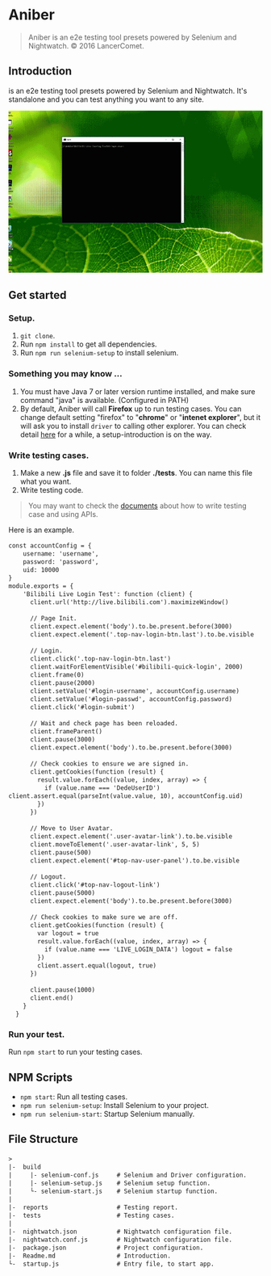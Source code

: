 # Aniber
> Aniber is an e2e testing tool presets powered by Selenium and Nightwatch.
> © 2016 LancerComet.

## Introduction
is an e2e testing tool presets powered by Selenium and Nightwatch.
It's standalone and you can test anything you want to any site.

![](https://raw.githubusercontent.com/LancerComet/Aniber/develop/preview.gif)


## Get started

### Setup.
1. `git clone`.
2. Run `npm install` to get all dependencies.
3. Run `npm run selenium-setup` to install selenium.

### Something you may know ...
1. You must have Java 7 or later version runtime installed, and make sure command "java" is available. (Configured in PATH)
2. By default, Aniber will call **Firefox** up to run testing cases. You can change default setting "firefox" to "**chrome**" or "**intenet explorer**", but it will ask you to install `driver` to calling other explorer.
You can check detail [here](http://nightwatchjs.org/) for a while, a setup-introduction is on the way.

### Write testing cases.
1. Make a new **.js** file and save it to folder **./tests**. You can name this file what you want.
2. Write testing code.
> You may want to check the [documents](http://nightwatchjs.org/) about how to write testing case and using APIs.

  Here is an example.
  ```
  const accountConfig = {
      username: 'username',
      password: 'password',
      uid: 10000
  }
  module.exports = {  
      'Bilibili Live Login Test': function (client) {
        client.url('http://live.bilibili.com').maximizeWindow()

        // Page Init.
        client.expect.element('body').to.be.present.before(3000)
        client.expect.element('.top-nav-login-btn.last').to.be.visible

        // Login.
        client.click('.top-nav-login-btn.last')
        client.waitForElementVisible('#bilibili-quick-login', 2000)
        client.frame(0)
        client.pause(2000)
        client.setValue('#login-username', accountConfig.username)
        client.setValue('#login-passwd', accountConfig.password)
        client.click('#login-submit')

        // Wait and check page has been reloaded.
        client.frameParent()
        client.pause(3000)
        client.expect.element('body').to.be.present.before(3000)

        // Check cookies to ensure we are signed in.
        client.getCookies(function (result) {
          result.value.forEach((value, index, array) => {
            if (value.name === 'DedeUserID') client.assert.equal(parseInt(value.value, 10), accountConfig.uid)
          })
        })

        // Move to User Avatar.
        client.expect.element('.user-avatar-link').to.be.visible
        client.moveToElement('.user-avatar-link', 5, 5)
        client.pause(500)
        client.expect.element('#top-nav-user-panel').to.be.visible

        // Logout.
        client.click('#top-nav-logout-link')
        client.pause(5000)
        client.expect.element('body').to.be.present.before(3000)

        // Check cookies to make sure we are off.
        client.getCookies(function (result) {
          var logout = true
          result.value.forEach((value, index, array) => {
            if (value.name === 'LIVE_LOGIN_DATA') logout = false
          })
          client.assert.equal(logout, true)
        })

        client.pause(1000)
        client.end()
      }
    }
  ```

### Run your test.
Run `npm start` to run your testing cases.

## NPM Scripts
 - `npm start`: Run all testing cases.
 - `npm run selenium-setup`: Install Selenium to your project.
 - `npm run selenium-start`: Startup Selenium manually.

## File Structure
```
>
|-  build                     
|     |- selenium-conf.js     # Selenium and Driver configuration.
|     |- selenium-setup.js    # Selenium setup function.
|     └- selenium-start.js    # Selenium startup function.
|
|-  reports                   # Testing report.
|-  tests                     # Testing cases.
|
|-  nightwatch.json           # Nightwatch configuration file.
|-  nightwatch.conf.js        # Nightwatch configuration file.
|-  package.json              # Project configuration.
|-  Readme.md                 # Introduction.
└-  startup.js                # Entry file, to start app.
```
